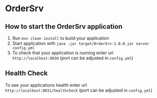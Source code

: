 # OrderSrv

How to start the OrderSrv application
---

1. Run `mvn clean install` to build your application
2. Start application with `java -jar target/OrderSrv-1.0.0.jar server config.yml`
3. To check that your application is running enter url `http://localhost:8030` (port can be adjusted in `config.yml`)

Health Check
---

To see your applications health enter url `http://localhost:8031/healthcheck` (port can be adjusted in `config.yml`)
